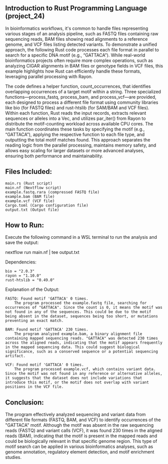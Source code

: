 ## Introduction to Rust Programming Language (project_24)

In bioinformatics workflows, it's common to handle files representing various stages of an analysis pipeline, such as FASTQ files containing raw sequencing reads, BAM files showing read alignments to a reference genome, and VCF files listing detected variants. To demonstrate a unified approach, the following Rust code processes each file format in parallel to search for a specific DNA motif (e.g., “GATTACA”). While real-world bioinformatics projects often require more complex operations, such as analyzing CIGAR alignments in BAM files or genotype fields in VCF files, this example highlights how Rust can efficiently handle these formats, leveraging parallel processing with Rayon.

The code defines a helper function, count_occurrences, that identifies overlapping occurrences of a target motif within a string. Three specialized functions—process_fastq, process_bam, and process_vcf—are provided, each designed to process a different file format using community libraries like bio (for FASTQ files) and rust-htslib (for SAM/BAM and VCF files). Within each function, Rust reads the input records, extracts relevant sequences or alleles into a Vec, and utilizes par_iter() from Rayon to distribute the motif-counting workload across available CPU cores. The main function coordinates these tasks by specifying the motif (e.g., “GATTACA”), applying the respective function to each file type, and outputting the total motif matches found. This approach separates the reading logic from the parallel processing, maintains memory safety, and allows easy scaling for larger datasets or more advanced analyses, ensuring both performance and maintainability.
## Files Included:

    main.rs (Rust script)
    main.nf (Nextflow script)
    example.fastq.rara (compressed FASTQ file)
    example.bam (BAM file)
    example.vcf (VCF file)
    Cargo.toml (Cargo configuration file)
    output.txt (Output file)

## How to Run:

Execute the following command in a WSL terminal to run the analysis and save the output:

nextflow run main.nf | tee output.txt

Dependencies:

    bio = "2.0.3"
    rayon = "1.10.0"
    rust-htslib = "0.49.0"

Explanation of the Output:

    FASTQ: Found motif 'GATTACA' 0 times.
        The program processed the example.fastq file, searching for occurrences of "GATTACA". Since the count is 0, it means the motif was not found in any of the sequences. This could be due to the motif being absent in the dataset, sequences being too short, or mutations preventing an exact match.

    BAM: Found motif 'GATTACA' 230 times.
        The program analyzed example.bam, a binary alignment file containing mapped sequencing reads. "GATTACA" was detected 230 times across the aligned reads, indicating that the motif appears frequently in the mapped sequencing data. This could suggest biological significance, such as a conserved sequence or a potential sequencing artifact.

    VCF: Found motif 'GATTACA' 0 times.
        The program processed example.vcf, which contains variant data. Since the motif was not found in any reference or alternative alleles, it suggests that the dataset does not include variations that introduce this motif, or the motif does not overlap with variant positions in the VCF file.

## Conclusion:

The program effectively analyzed sequencing and variant data from different file formats (FASTQ, BAM, and VCF) to identify occurrences of the "GATTACA" motif. Although the motif was absent in the raw sequencing reads (FASTQ) and variant calls (VCF), it was found 230 times in the aligned reads (BAM), indicating that the motif is present in the mapped reads and could be biologically relevant in that specific genome region. This type of motif search can be applied in various bioinformatics analyses, such as genome annotation, regulatory element detection, and motif enrichment studies.

